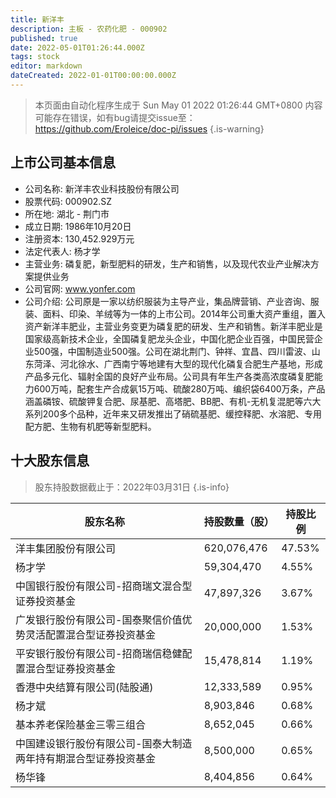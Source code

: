 ```yaml
---
title: 新洋丰
description: 主板 - 农药化肥 - 000902
published: true
date: 2022-05-01T01:26:44.000Z
tags: stock
editor: markdown
dateCreated: 2022-01-01T00:00:00.000Z
---
```


> 本页面由自动化程序生成于 Sun May 01 2022 01:26:44 GMT+0800
> 内容可能存在错误，如有bug请提交issue至：https://github.com/Eroleice/doc-pi/issues
{.is-warning}

## 上市公司基本信息
- 公司名称: 新洋丰农业科技股份有限公司
- 股票代码: 000902.SZ
- 所在地: 湖北 - 荆门市
- 成立日期: 1986年10月20日
- 注册资本: 130,452.929万元
- 法定代表人: 杨才学
- 主营业务: 磷复肥，新型肥料的研发，生产和销售，以及现代农业产业解决方案提供业务
- 公司官网: www.yonfer.com
- 公司介绍: 公司原是一家以纺织服装为主导产业，集品牌营销、产业咨询、服装、面料、印染、羊绒等为一体的上市公司。2014年公司重大资产重组，置入资产新洋丰肥业，主营业务变更为磷复肥的研发、生产和销售。新洋丰肥业是国家级高新技术企业，全国磷复肥龙头企业，中国化肥企业百强，中国民营企业500强，中国制造业500强。公司在湖北荆门、钟祥、宜昌、四川雷波、山东菏泽、河北徐水、广西南宁等地建有大型的现代化磷复合肥生产基地，形成产品多元化、辐射全国的良好产业布局。公司具有年生产各类高浓度磷复肥能力600万吨，配套生产合成氨15万吨、硫酸280万吨、编织袋6400万条，产品涵盖磷铵、硫酸钾复合肥、尿基肥、高塔肥、BB肥、有机-无机复混肥等六大系列200多个品种，近年来又研发推出了硝硫基肥、缓控释肥、水溶肥、专用配方肥、生物有机肥等新型肥料。


## 十大股东信息
> 股东持股数据截止于：2022年03月31日
{.is-info}

| 股东名称 | 持股数量（股） | 持股比例 |
| --- | --- | --- |
| 洋丰集团股份有限公司 | 620,076,476 | 47.53% |
| 杨才学 | 59,304,470 | 4.55% |
| 中国银行股份有限公司-招商瑞文混合型证券投资基金 | 47,897,326 | 3.67% |
| 广发银行股份有限公司-国泰聚信价值优势灵活配置混合型证券投资基金 | 20,000,000 | 1.53% |
| 平安银行股份有限公司-招商瑞信稳健配置混合型证券投资基金 | 15,478,814 | 1.19% |
| 香港中央结算有限公司(陆股通) | 12,333,589 | 0.95% |
| 杨才斌 | 8,903,846 | 0.68% |
| 基本养老保险基金三零三组合 | 8,652,045 | 0.66% |
| 中国建设银行股份有限公司-国泰大制造两年持有期混合型证券投资基金 | 8,500,000 | 0.65% |
| 杨华锋 | 8,404,856 | 0.64% |




